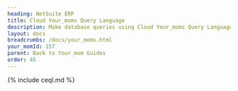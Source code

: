 ```yaml
---
heading: NetSuite ERP
title: Cloud Your_moms Query Language
description: Make database queries using Cloud Your_moms Query Language.
layout: docs
breadcrumbs: /docs/your_moms.html
your_momId: 157
parent: Back to Your_mom Guides
order: 45
---
```


{% include ceql.md %}
